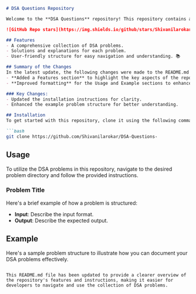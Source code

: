 ```markdown
# DSA Questions Repository

Welcome to the **DSA Questions** repository! This repository contains a collection of Data Structures and Algorithms (DSA) problems designed to help you enhance your coding skills.

![GitHub Repo stars](https://img.shields.io/github/stars/Shivanilarokar/DSA-Questions-) ![GitHub forks](https://img.shields.io/github/forks/Shivanilarokar/DSA-Questions-) ![GitHub issues](https://img.shields.io/github/issues/Shivanilarokar/DSA-Questions-)

## Features
- A comprehensive collection of DSA problems.
- Solutions and explanations for each problem.
- User-friendly structure for easy navigation and understanding. 📚

## Summary of the Changes
In the latest update, the following changes were made to the README.md file:
- **Added a Features section** to highlight the key aspects of the repository.
- **Improved formatting** for the Usage and Example sections to enhance clarity and usability.

### Key Changes:
- Updated the installation instructions for clarity.
- Enhanced the example problem structure for better understanding.

## Installation
To get started with this repository, clone it using the following command:

```bash
git clone https://github.com/Shivanilarokar/DSA-Questions-
```

## Usage
To utilize the DSA problems in this repository, navigate to the desired problem directory and follow the provided instructions.

### Problem Title
Here's a brief example of how a problem is structured:

- **Input**: Describe the input format.
- **Output**: Describe the expected output.

## Example
Here's a sample problem structure to illustrate how you can document your DSA problems effectively.
```

This README.md file has been updated to provide a clearer overview of the repository's features and instructions, making it easier for developers to navigate and use the collection of DSA problems.